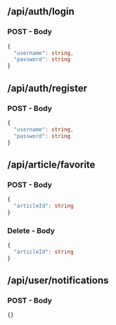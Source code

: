 
## /api/auth/login

### POST - Body
```typescript
{
  "username": string,
  "password": string
}
```

## /api/auth/register

### POST - Body
```typescript
{
  "username": string,
  "password": string
}
```

## /api/article/favorite

### POST - Body
```typescript
{
  "articleId": string
}
```

### Delete - Body
```typescript
{
  "articleId": string
}
```

## /api/user/notifications

### POST - Body
```typescript
{}
```

